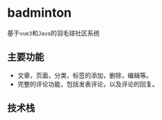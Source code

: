 # badminton
基于`vue3`和`Java`的羽毛球社区系统

## 主要功能
- 文章，页面，分类，标签的添加，删除，编辑等。
- 完整的评论功能，包括发表评论，以及评论的回复。


## 技术栈



